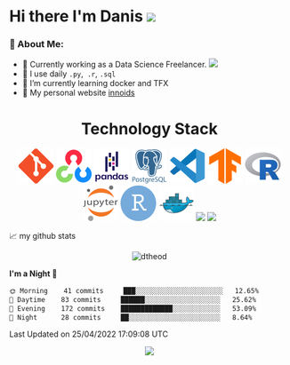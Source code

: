 # Hi there I'm Danis <img src="https://github.com/TheDudeThatCode/TheDudeThatCode/blob/master/Assets/Hi.gif" width="29px">



### 🤵 About Me:
- 🏦 Currently working as a Data Science Freelancer. 
      <img src="https://media.giphy.com/media/WUlplcMpOCEmTGBtBW/giphy.gif" width="30">
- 🤔 I use daily ```.py```,``` .r```, ```.sql```
- 🌱 I’m currently learning docker and TFX
- 📝 My personal website [innoids](https://www.innoids.net)

<h1 align="center">Technology Stack</h1>


<p align="center">
<img src="https://github.com/devicons/devicon/blob/master/icons/git/git-plain.svg" style="height: 4rem; background-color:white"/>
<img src="https://github.com/devicons/devicon/blob/master/icons/opencv/opencv-original.svg" style="height: 4rem; background-color:white"/>
<img src="https://github.com/devicons/devicon/blob/master/icons/pandas/pandas-original-wordmark.svg" style="height: 4rem; background-color:white"/>
<img src="https://github.com/devicons/devicon/blob/master/icons/postgresql/postgresql-plain-wordmark.svg" style="height: 4rem"/>
<img src="https://github.com/devicons/devicon/blob/master/icons/vscode/vscode-original.svg" style="height: 4rem"/>
<img src="https://github.com/devicons/devicon/blob/master/icons/tensorflow/tensorflow-original.svg" style="height: 4rem"/>
<img src="https://github.com/devicons/devicon/blob/master/icons/r/r-original.svg"  style="height: 4rem"/>
<img src="https://github.com/devicons/devicon/blob/master/icons/jupyter/jupyter-original-wordmark.svg" style="height: 4rem"/>
<img src="https://github.com/devicons/devicon/blob/master/icons/rstudio/rstudio-original.svg" style="height: 4rem"/>
<img src="https://github.com/devicons/devicon/blob/master/icons/docker/docker-original.svg" style="height: 4rem"/>
<img src="https://cdn.jsdelivr.net/gh/devicons/devicon/icons/github/github-original-wordmark.svg" style="height: 4rem; background-color:white"/>
<img src="https://cdn.jsdelivr.net/gh/devicons/devicon/icons/python/python-original.svg"  style="height: 4rem"/>
</p>


📈 my github stats

<p align="center"> <img src="https://github-readme-stats.vercel.app/api?username=dtheod&show_icons=true&theme=gotham" alt="dtheod" />

<!---
dtheod/dtheod is a ✨ special ✨ repository because its `README.md` (this file) appears on your GitHub profile.
You can click the Preview link to take a look at your changes.
--->

<!--START_SECTION:waka-->
**I'm a Night 🦉** 

```text
🌞 Morning    41 commits     ███░░░░░░░░░░░░░░░░░░░░░░   12.65% 
🌆 Daytime    83 commits     ██████░░░░░░░░░░░░░░░░░░░   25.62% 
🌃 Evening    172 commits    █████████████░░░░░░░░░░░░   53.09% 
🌙 Night      28 commits     ██░░░░░░░░░░░░░░░░░░░░░░░   8.64%

```



 Last Updated on 25/04/2022 17:09:08 UTC
<!--END_SECTION:waka-->

<p align="center">
  <img src="https://capsule-render.vercel.app/api?type=waving&color=gradient&height=60&section=footer"/>
</p>
